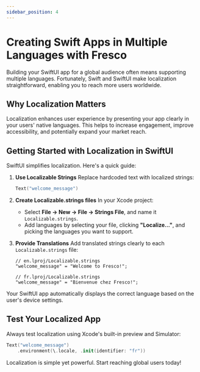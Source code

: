 ```yaml
---
sidebar_position: 4
---
```

# Creating Swift Apps in Multiple Languages with Fresco

Building your SwiftUI app for a global audience often means supporting multiple languages. Fortunately, Swift and SwiftUI make localization straightforward, enabling you to reach more users worldwide.

## Why Localization Matters

Localization enhances user experience by presenting your app clearly in your users' native languages. This helps to increase engagement, improve accessibility, and potentially expand your market reach.

## Getting Started with Localization in SwiftUI

SwiftUI simplifies localization. Here's a quick guide:

1. **Use Localizable Strings**
   Replace hardcoded text with localized strings:

   ```swift
   Text("welcome_message")
   ```

2. **Create Localizable.strings files**
   In your Xcode project:

   * Select **File → New → File → Strings File**, and name it `Localizable.strings`.
   * Add languages by selecting your file, clicking **"Localize..."**, and picking the languages you want to support.

3. **Provide Translations**
   Add translated strings clearly to each `Localizable.strings` file:

   ```strings
   // en.lproj/Localizable.strings
   "welcome_message" = "Welcome to Fresco!";

   // fr.lproj/Localizable.strings
   "welcome_message" = "Bienvenue chez Fresco!";
   ```

Your SwiftUI app automatically displays the correct language based on the user's device settings.

## Test Your Localized App

Always test localization using Xcode's built-in preview and Simulator:

```swift
Text("welcome_message")
    .environment(\.locale, .init(identifier: "fr"))
```

Localization is simple yet powerful. Start reaching global users today!
